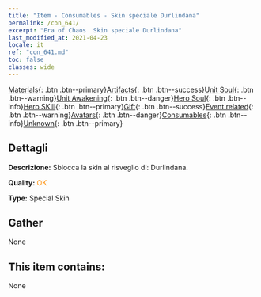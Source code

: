 ```yaml
---
title: "Item - Consumables - Skin speciale Durlindana"
permalink: /con_641/
excerpt: "Era of Chaos  Skin speciale Durlindana"
last_modified_at: 2021-04-23
locale: it
ref: "con_641.md"
toc: false
classes: wide
---
```

 [Materials](/ItemsIT/){: .btn .btn--primary}[Artifacts](/ItemsIT/Artifacts/){: .btn .btn--success}[Unit Soul](/ItemsIT/UnitSoul/){: .btn .btn--warning}[Unit Awakening](/ItemsIT/UnitAwakening/){: .btn .btn--danger}[Hero Soul](/ItemsIT/HeroSoul/){: .btn .btn--info}[Hero SKill](/ItemsIT/HeroSkill/){: .btn .btn--primary}[Gift](/ItemsIT/Gift/){: .btn .btn--success}[Event related](/ItemsIT/Events/){: .btn .btn--warning}[Avatars](/ItemsIT/Avatars/){: .btn .btn--danger}[Consumables](/ItemsIT/Consumables/){: .btn .btn--info}[Unknown](/ItemsIT/Unknown/){: .btn .btn--primary}

## Dettagli
 **Descrizione:** Sblocca la skin al risveglio di: Durlindana.

 **Quality:** <span style="color: #FF8C00">OK</span>

 **Type:** Special Skin

## Gather

  None

## This item contains:

  None

